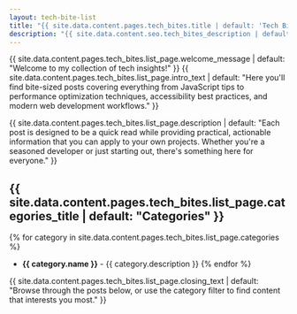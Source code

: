 ```yaml
---
layout: tech-bite-list
title: "{{ site.data.content.pages.tech_bites.title | default: 'Tech Bites' }}"
description: "{{ site.data.content.seo.tech_bites_description | default: 'Daily tech insights and discoveries from the world of web development' }}"
---
```


{{ site.data.content.pages.tech_bites.list_page.welcome_message | default: "Welcome to my collection of tech insights!" }} {{ site.data.content.pages.tech_bites.list_page.intro_text | default: "Here you'll find bite-sized posts covering everything from JavaScript tips to performance optimization techniques, accessibility best practices, and modern web development workflows." }}

{{ site.data.content.pages.tech_bites.list_page.description | default: "Each post is designed to be a quick read while providing practical, actionable information that you can apply to your own projects. Whether you're a seasoned developer or just starting out, there's something here for everyone." }}

## {{ site.data.content.pages.tech_bites.list_page.categories_title | default: "Categories" }}

{% for category in site.data.content.pages.tech_bites.list_page.categories %}
- **{{ category.name }}** - {{ category.description }}
{% endfor %}

{{ site.data.content.pages.tech_bites.list_page.closing_text | default: "Browse through the posts below, or use the category filter to find content that interests you most." }}
